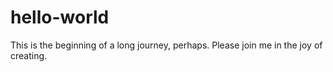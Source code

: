 # hello-world

This is the beginning of a long journey, perhaps.
Please join me in the joy of creating.
